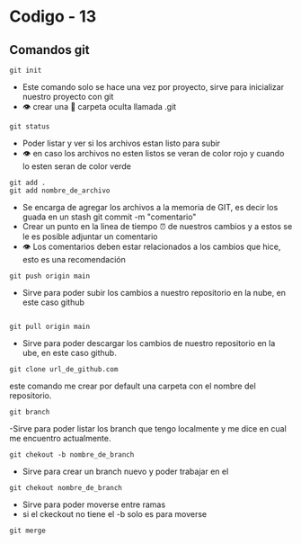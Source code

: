 # Codigo - 13
## Comandos git

```
git init
```
- Este comando solo se hace una vez por proyecto, sirve para inicializar nuestro proyecto con git
- :eye: crear una :file_folder: carpeta oculta llamada .git


```
git status
```
- Poder listar y ver si los archivos estan listo para subir
- :eye: en caso los archivos no esten listos se veran de color rojo y cuando lo esten seran de color verde


```
git add .
git add nombre_de_archivo
```
- Se encarga de agregar los archivos a la memoria de GIT, es decir los guada en un stash git commit -m "comentario"
- Crear un punto en la linea de tiempo :alarm_clock: de nuestros cambios y a estos se le es posible adjuntar un comentario
- :eye: Los comentarios deben estar relacionados a los cambios que hice, esto es una recomendación

```
git push origin main
```
- Sirve para poder subir los cambios a nuestro repositorio en la nube, en este caso github

```

git pull origin main
```
- Sirve para poder descargar los cambios de nuestro repositorio en la ube, en este caso github.

```
git clone url_de_github.com
```
este comando me crear por default una carpeta con el nombre del repositorio.

```
git branch
```
-Sirve para poder listar los branch que tengo localmente y me dice en cual me encuentro actualmente.

```
git chekout -b nombre_de_branch
```
- Sirve para crear un branch nuevo y poder trabajar en el

```
git chekout nombre_de_branch
```
- Sirve para poder moverse entre ramas
- si el ckeckout no tiene el -b solo es para moverse

```
git merge
```